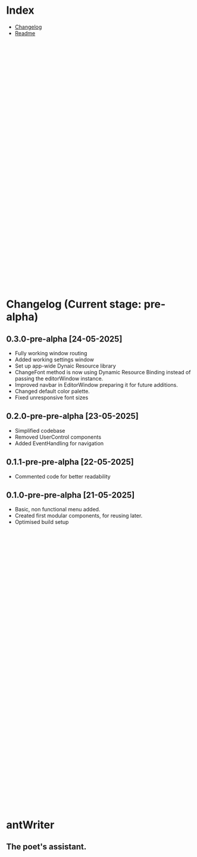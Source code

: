 # Index
- [Changelog](#Changelog)
- [Readme](#antWriter)<br><br><br><br><br><br><br><br><br><br><br><br><br><br><br><br><br><br><br><br><br><br><br><br><br><br><br><br><br><br><br><br><br><br><br><br><br><br><br><br>
<a id="Changelog"></a>
# Changelog (Current stage: pre-alpha)
## 0.3.0-pre-alpha [24-05-2025]
- Fully working window routing
- Added working settings window
- Set up app-wide Dynaic Resource library
- ChangeFont method is now using Dynamic Resource Binding instead of passing the editorWindow instance.
- Improved navbar in EditorWindow preparing it for future additions.
- Changed default color palette.
- Fixed unresponsive font sizes
## 0.2.0-pre-pre-alpha [23-05-2025]
- Simplified codebase
- Removed UserControl components
- Added EventHandling for navigation
## 0.1.1-pre-pre-alpha [22-05-2025]
- Commented code for better readability

## 0.1.0-pre-pre-alpha [21-05-2025]
- Basic, non functional menu added.
- Created first modular components, for reusing later.
- Optimised build setup
<br><br><br><br><br><br><br><br><br><br><br><br><br><br><br><br><br><br><br><br><br><br><br><br><br><br><br><br><br><br><br><br><br><br><br><br><br><br><br><br><br><br><br><br><br>
<a id="antWriter"></a>
# antWriter
## The poet's assistant.
